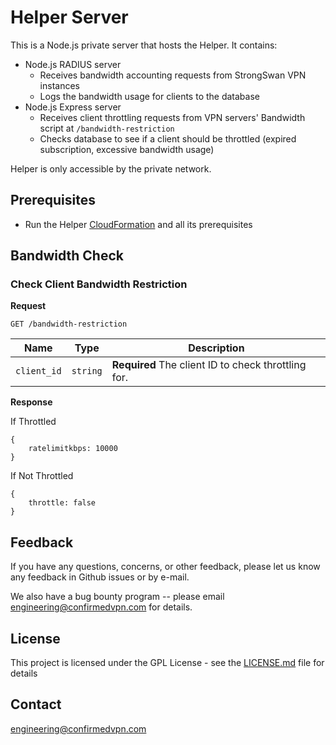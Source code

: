 # Helper Server

This is a Node.js private server that hosts the Helper. It contains:

- Node.js RADIUS server
	* Receives bandwidth accounting requests from StrongSwan VPN instances
	* Logs the bandwidth usage for clients to the database
- Node.js Express server
	* Receives client throttling requests from VPN servers' Bandwidth script at `/bandwidth-restriction`
	* Checks database to see if a client should be throttled (expired subscription, excessive bandwidth usage)

Helper is only accessible by the private network.

## Prerequisites

* Run the Helper [CloudFormation](https://github.com/confirmedcode/Server-CloudFormation) and all its prerequisites

## Bandwidth Check

### Check Client Bandwidth Restriction
__Request__

```
GET /bandwidth-restriction
```

Name | Type | Description
--- | --- | ---
`client_id` | `string` | __Required__ The client ID to check throttling for.

__Response__

If Throttled

```
{
	ratelimitkbps: 10000
}
```

If Not Throttled

```
{
	throttle: false
}
```

## Feedback
If you have any questions, concerns, or other feedback, please let us know any feedback in Github issues or by e-mail.

We also have a bug bounty program -- please email <engineering@confirmedvpn.com> for details.

## License

This project is licensed under the GPL License - see the [LICENSE.md](LICENSE.md) file for details

## Contact

<engineering@confirmedvpn.com>